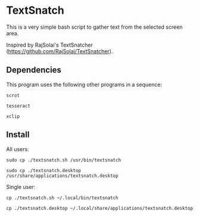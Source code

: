 # TextSnatch
This is a very simple bash script to gather text from the selected screen area.

Inspired by RajSolai's TextSnatcher (https://github.com/RajSolai/TextSnatcher).

## Dependencies
This program uses the following other programs in a sequence:

`scrot`

`tesseract`

`xclip`

## Install
All users:

```sudo cp ./textsnatch.sh /usr/bin/textsnatch```

```sudo cp ./textsnatch.desktop /usr/share/applications/textsnatch.desktop```

Single user:

```cp ./textsnatch.sh ~/.local/bin/textsnatch```

```cp ./textsnatch.desktop ~/.local/share/applications/textsnatch.desktop```
